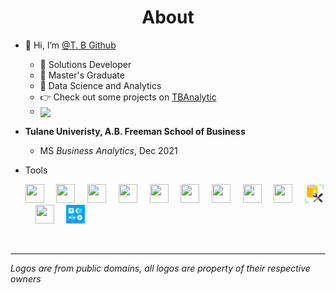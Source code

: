 <h1 align = 'center'>
    About
    </h1>

+ 👋 Hi, I’m [@T. B Github](https://github.com/pandasTong)
    + 🏢 Solutions Developer
    + 🎉 Master's Graduate
    + 💪 Data Science and Analytics 
    + 👉 Check out some projects on [TBAnalytic](https://tbanalytic.com) 
    + [<img align="center" src="https://cdn.svgporn.com/logos/linkedin-icon.svg" width="20">](https://www.linkedin.com/in/tong-bu)
    
+ **Tulane Univeristy, A.B. Freeman School of Business**
    + MS *Business Analytics*, Dec 2021

+ Tools 

    <img src="https://cdn.svgporn.com/logos/python.svg" width="30" height="30"> &nbsp; &nbsp; 
    <img src="https://cdn.svgporn.com/logos/r-lang.svg" width="30" height="30"> &nbsp; &nbsp;
    <img src="https://cdn.svgporn.com/logos/tableau-icon.svg" width="30" height="30"> &nbsp; &nbsp;
    <img src="https://cdn.svgporn.com/logos/mysql.svg" width="30" height="30"> &nbsp; &nbsp;
    <img src="https://upload.wikimedia.org/wikipedia/commons/3/34/Microsoft_Office_Excel_%282019%E2%80%93present%29.svg" width="30" height="30"> &nbsp; &nbsp;
    <img src="https://cdn.svgporn.com/logos/google-analytics.svg" width="30" height="30"> &nbsp; &nbsp;
    <img src="https://cdn.svgporn.com/logos/sublimetext-icon.svg" width="30" height="30"> &nbsp; &nbsp;
    <img src="https://cdn.svgporn.com/logos/jupyter.svg" width="30" height="30"> &nbsp; &nbsp;
    <img src="https://cdn.svgporn.com/logos/aws.svg" width="30" height="30"> &nbsp; &nbsp;
    <img src="https://raw.githubusercontent.com/pandasTong/pandasTong/main/ssms.png" width="30" height="30"> &nbsp; &nbsp;
    <img src="https://cdn.svgporn.com/logos/wordpress-icon.svg" width="30" height="30"> &nbsp; &nbsp;
    <img src="https://raw.githubusercontent.com/pandasTong/pandasTong/main/dash.png" width="30" height="30"> &nbsp; &nbsp;

<br/>
<hr/>  

*Logos are from public domains, all logos are property of their respective owners*
